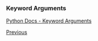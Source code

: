 ### Keyword Arguments

[Python Docs - Keyword Arguments](https://docs.python.org/3/tutorial/controlflow.html#keyword-arguments)

[Previous](Python-Functions)
